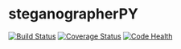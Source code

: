 # steganographerPY
[![Build Status](https://travis-ci.org/MotaDan/steganographerPY.svg?branch=master)](https://travis-ci.org/MotaDan/steganographerPY)
[![Coverage Status](https://coveralls.io/repos/github/MotaDan/steganographerPY/badge.svg?branch=master)](https://coveralls.io/github/MotaDan/steganographerPY?branch=master)
[![Code Health](https://landscape.io/github/MotaDan/steganographerPY/master/landscape.svg?style=flat)](https://landscape.io/github/MotaDan/steganographerPY/master)